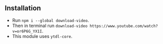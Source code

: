 ## Installation

- Run `npm i --global download-video`.
- Then in terminal run `download-video https://www.youtube.com/watch?v=or6P6G_YX1I`.
- This module uses `ytdl-core`.